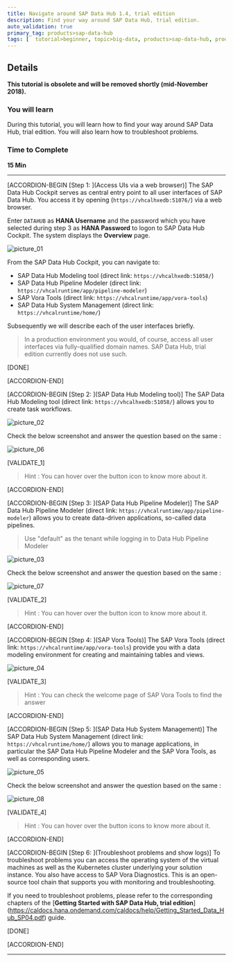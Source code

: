 ```yaml
---
title: Navigate around SAP Data Hub 1.4, trial edition
description: Find your way around SAP Data Hub, trial edition.
auto_validation: true
primary_tag: products>sap-data-hub
tags: [  tutorial>beginner, topic>big-data, products>sap-data-hub, products>sap-vora ]
---
```


## Details
**This tutorial is obsolete and will be removed shortly (mid-November 2018).**
### You will learn  
During this tutorial, you will learn how to find your way around SAP Data Hub, trial edition. You will also learn how to troubleshoot problems.

### Time to Complete
**15 Min**

---

[ACCORDION-BEGIN [Step 1: ](Access UIs via a web browser)]
The SAP Data Hub Cockpit serves as central entry point to all user interfaces of SAP Data Hub. You access it by opening (`https://vhcalhxedb:51076/`) via a web browser.

Enter `DATAHUB` as **HANA Username** and the password which you have selected during step 3 as **HANA Password** to logon to SAP Data Hub Cockpit. The system displays the **Overview** page.

![picture_01](./datahub-trial-navigation_01.png)  

From the SAP Data Hub Cockpit, you can navigate to:

 - SAP Data Hub Modeling tool (direct link: `https://vhcalhxedb:51058/`)
 - SAP Data Hub Pipeline Modeler (direct link: `https://vhcalruntime/app/pipeline-modeler`)
 - SAP Vora Tools (direct link: `https://vhcalruntime/app/vora-tools`)
 - SAP Data Hub System Management (direct link: `https://vhcalruntime/home/`)

Subsequently we will describe each of the user interfaces briefly.

>In a production environment you would, of course, access all user interfaces via fully-qualified domain names. SAP Data Hub, trial edition currently does not use such.

[DONE]

[ACCORDION-END]

[ACCORDION-BEGIN [Step 2: ](SAP Data Hub Modeling tool)]
The SAP Data Hub Modeling tool (direct link: `https://vhcalhxedb:51058/`) allows you to create task workflows.

![picture_02](./datahub-trial-navigation_02.png)  

Check the below screenshot and answer the question based on the same :

![picture_06](./datahub-trial-navigation_06.png)

[VALIDATE_1]

>Hint : You can hover over the button icon to know more about it.

[ACCORDION-END]

[ACCORDION-BEGIN [Step 3: ](SAP Data Hub Pipeline Modeler)]
The SAP Data Hub Pipeline Modeler (direct link: `https://vhcalruntime/app/pipeline-modeler`) allows you to create data-driven applications, so-called data pipelines.

>Use "default" as the tenant while logging in to Data Hub Pipeline Modeler

![picture_03](./datahub-trial-navigation_03.png)  

Check the below screenshot and answer the question based on the same :

![picture_07](./datahub-trial-navigation_07.png)

[VALIDATE_2]

>Hint : You can hover over the button icon to know more about it.

[ACCORDION-END]

[ACCORDION-BEGIN [Step 4: ](SAP Vora Tools)]
The SAP Vora Tools (direct link: `https://vhcalruntime/app/vora-tools`) provide you with a data modeling environment for creating and maintaining tables and views.

![picture_04](./datahub-trial-navigation_04.png)  

[VALIDATE_3]

>Hint : You can check the welcome page of SAP Vora Tools to find the answer

[ACCORDION-END]

[ACCORDION-BEGIN [Step 5: ](SAP Data Hub System Management)]
The SAP Data Hub System Management (direct link: `https://vhcalruntime/home/`) allows you to manage applications, in particular the SAP Data Hub Pipeline Modeler and the SAP Vora Tools, as well as corresponding users.

![picture_05](./datahub-trial-navigation_05.png)  

Check the below screenshot and answer the question based on the same :

![picture_08](./datahub-trial-navigation_08.png)

[VALIDATE_4]

>Hint : You can hover over the button icons to know more about it.

[ACCORDION-END]

[ACCORDION-BEGIN [Step 6: ](Troubleshoot problems and show logs)]
To troubleshoot problems you can access the operating system of the virtual machines as well as the Kubernetes cluster underlying your solution instance. You also have access to SAP Vora Diagnostics. This is an open-source tool chain that supports you with monitoring and troubleshooting.

If you need to troubleshoot problems, please refer to the corresponding chapters of the [**Getting Started with SAP Data Hub, trial edition**] (https://caldocs.hana.ondemand.com/caldocs/help/Getting_Started_Data_Hub_SP04.pdf) guide.

[DONE]

[ACCORDION-END]

---
